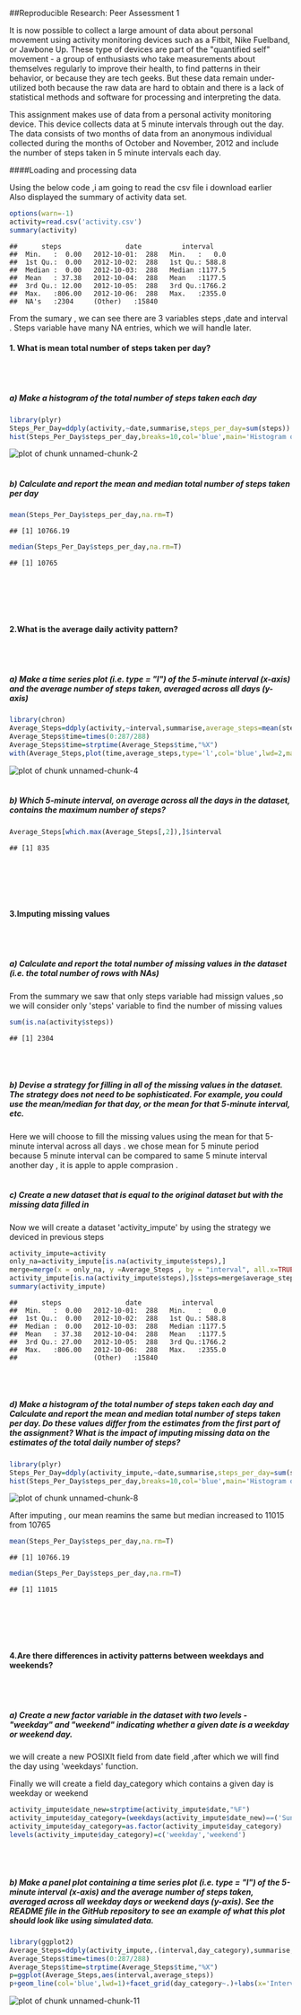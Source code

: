 ##Reproducible Research: Peer Assessment 1

It is now possible to collect a large amount of data about personal movement using activity monitoring devices such as a Fitbit, Nike Fuelband, or Jawbone Up. These type of devices are part of the "quantified self" movement - a group of enthusiasts who take measurements about themselves regularly to improve their health, to find patterns in their behavior, or because they are tech geeks. But these data remain under-utilized both because the raw data are hard to obtain and there is a lack of statistical methods and software for processing and interpreting the data.  

This assignment makes use of data from a personal activity monitoring device. This device collects data at 5 minute intervals through out the day. The data consists of two months of data from an anonymous individual collected during the months of October and November, 2012 and include the number of steps taken in 5 minute intervals each day.  

####Loading and processing data

Using the below code ,i am going to read the csv file i download earlier  
Also displayed the summary of activity data set.

```r
options(warn=-1)
activity=read.csv('activity.csv')
summary(activity)
```

```
##      steps                date          interval     
##  Min.   :  0.00   2012-10-01:  288   Min.   :   0.0  
##  1st Qu.:  0.00   2012-10-02:  288   1st Qu.: 588.8  
##  Median :  0.00   2012-10-03:  288   Median :1177.5  
##  Mean   : 37.38   2012-10-04:  288   Mean   :1177.5  
##  3rd Qu.: 12.00   2012-10-05:  288   3rd Qu.:1766.2  
##  Max.   :806.00   2012-10-06:  288   Max.   :2355.0  
##  NA's   :2304     (Other)   :15840
```
From the sumary , we can see there are 3 variables steps ,date and interval .
Steps variable have many NA entries, which we will handle later.  



#### 1. What is mean total number of steps taken per day? 
<br/>
<br/>  

##### a) Make a histogram of the total number of steps taken each day

```r
library(plyr)
Steps_Per_Day=ddply(activity,~date,summarise,steps_per_day=sum(steps))
hist(Steps_Per_Day$steps_per_day,breaks=10,col='blue',main='Histogram of Steps Per Day',xlab='Total Steps Per Day',ylab='Freq')
```

![plot of chunk unnamed-chunk-2](figure/unnamed-chunk-2-1.png) 
<br/>
<br/>  

##### b) Calculate and report the mean and median total number of steps taken per day

```r
mean(Steps_Per_Day$steps_per_day,na.rm=T)
```

```
## [1] 10766.19
```

```r
median(Steps_Per_Day$steps_per_day,na.rm=T)
```

```
## [1] 10765
```
<br/>
<br/>
<br/>
<br/>  

#### 2.What is the average daily activity pattern?
<br/>
<br/>  

##### a) Make a time series plot (i.e. type = "l") of the 5-minute interval (x-axis) and the average number of steps taken, averaged across all days (y-axis)

```r
library(chron)
Average_Steps=ddply(activity,~interval,summarise,average_steps=mean(steps,na.rm=T))
Average_Steps$time=times(0:287/288)
Average_Steps$time=strptime(Average_Steps$time,"%X")
with(Average_Steps,plot(time,average_steps,type='l',col='blue',lwd=2,main='Average Steps across All Days',xlab='Time in 24 Hour Format',ylab='Average Steps'))
```

![plot of chunk unnamed-chunk-4](figure/unnamed-chunk-4-1.png) 
<br/>
<br/>  

##### b) Which 5-minute interval, on average across all the days in the dataset, contains the maximum number of steps?


```r
Average_Steps[which.max(Average_Steps[,2]),]$interval
```

```
## [1] 835
```
<br/>
<br/>
<br/>
<br/>  

#### 3.Imputing missing values
<br/>
<br/>  

##### a) Calculate and report the total number of missing values in the dataset (i.e. the total number of rows with NAs)

From the summary we saw that only steps variable had missign values ,so we will consider only 'steps' variable to find the number of missing values

```r
sum(is.na(activity$steps))
```

```
## [1] 2304
```
<br/>
<br/>  

##### b) Devise a strategy for filling in all of the missing values in the dataset. The strategy does not need to be sophisticated. For example, you could use the mean/median for that day, or the mean for that 5-minute interval, etc.  

Here we will choose to fill the missing values using the mean for that 5-minute interval across all days . we chose mean for 5 minute period because 5 minute interval can be compared to same 5 minute interval another day , it is apple to apple comprasion .
<br/>
<br/>  

##### c) Create a new dataset that is equal to the original dataset but with the missing data filled in  


Now we will create a dataset 'activity_impute' by using the strategy we deviced in previous steps

```r
activity_impute=activity
only_na=activity_impute[is.na(activity_impute$steps),]
merge=merge(x = only_na, y =Average_Steps , by = "interval", all.x=TRUE)
activity_impute[is.na(activity_impute$steps),]$steps=merge$average_steps
summary(activity_impute)
```

```
##      steps                date          interval     
##  Min.   :  0.00   2012-10-01:  288   Min.   :   0.0  
##  1st Qu.:  0.00   2012-10-02:  288   1st Qu.: 588.8  
##  Median :  0.00   2012-10-03:  288   Median :1177.5  
##  Mean   : 37.38   2012-10-04:  288   Mean   :1177.5  
##  3rd Qu.: 27.00   2012-10-05:  288   3rd Qu.:1766.2  
##  Max.   :806.00   2012-10-06:  288   Max.   :2355.0  
##                   (Other)   :15840
```

<br/>
<br/>  

##### d) Make a histogram of the total number of steps taken each day and Calculate and report the mean and median total number of steps taken per day. Do these values differ from the estimates from the first part of the assignment? What is the impact of imputing missing data on the estimates of the total daily number of steps?




```r
library(plyr)
Steps_Per_Day=ddply(activity_impute,~date,summarise,steps_per_day=sum(steps))
hist(Steps_Per_Day$steps_per_day,breaks=10,col='blue',main='Histogram of Steps Per Day',xlab='Total Steps Per Day',ylab='Freq')
```

![plot of chunk unnamed-chunk-8](figure/unnamed-chunk-8-1.png) 


After imputing , our mean reamins the same but median increased to 11015 from 10765


```r
mean(Steps_Per_Day$steps_per_day,na.rm=T)
```

```
## [1] 10766.19
```

```r
median(Steps_Per_Day$steps_per_day,na.rm=T)
```

```
## [1] 11015
```
<br/>
<br/>
<br/>
<br/>  

#### 4.Are there differences in activity patterns between weekdays and weekends?
<br/>
<br/>  

##### a) Create a new factor variable in the dataset with two levels - "weekday" and "weekend" indicating whether a given date is a weekday or weekend day.

we will create a new POSIXlt field from date field ,after which we will find the day using 'weekdays' function.

Finally we will create a field day_category which contains a given day is weekday or weekend  

```r
activity_impute$date_new=strptime(activity_impute$date,"%F")
activity_impute$day_category=(weekdays(activity_impute$date_new)==('Sunday'))|(weekdays(activity_impute$date_new)==('Saturday'))
activity_impute$day_category=as.factor(activity_impute$day_category)
levels(activity_impute$day_category)=c('weekday','weekend')
```
<br/>
<br/>  

##### b) Make a panel plot containing a time series plot (i.e. type = "l") of the 5-minute interval (x-axis) and the average number of steps taken, averaged across all weekday days or weekend days (y-axis). See the README file in the GitHub repository to see an example of what this plot should look like using simulated data.  




```r
library(ggplot2)
Average_Steps=ddply(activity_impute,.(interval,day_category),summarise,average_steps=mean(steps,na.rm=T))
Average_Steps$time=times(0:287/288)
Average_Steps$time=strptime(Average_Steps$time,"%X")
p=ggplot(Average_Steps,aes(interval,average_steps))
p+geom_line(col='blue',lwd=1)+facet_grid(day_category~.)+labs(x='Interval',y='Number of Steps')
```

![plot of chunk unnamed-chunk-11](figure/unnamed-chunk-11-1.png) 

